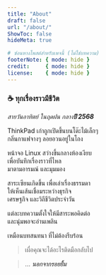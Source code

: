 ```yaml
---
title: "About"
draft: false
url: "/about/"
ShowToc: false
hideMeta: true

# ซ่อนหางโพสต์สำหรับเพจนี้ (ไม่ใช่บทความ)
footerNote: { mode: hide }
credit:     { mode: hide }
license:    { mode: hide }
---
```


### ☕ ทุกเรื่องราวมีชีวิต



*สายวันอาทิตย์ ในฤดฝน กลาง**ปี 2568*** 

ThinkPad เก่าถูกเปิดขึ้นบนโต๊ะไม้เล็กๆ   
กลิ่นกาแฟจางๆ ลอยอวนอยู่ในโถง

หน้าจอ Linux สว่างขึ้นกลางห้องเงียบ  
เพื่อบันทึกเรื่องราวที่ไหล   
มาตามอารมณ์ และมุมมอง

สาระเซียนเกิดขึ้น เพื่อเล่าเรื่องธรรมดา  
ให้เห็นเส้นเชื่อมระหว่างธุรกิจ  
เศรษฐกิจ และวิถีชีวิตประจำวัน



แต่ละบทความตั้งใจให้มีสาระพอคิดต่อ  
และนุ่มพอจะอ่านเพลิน  

เหมือนบทสนทนา ที่ไม่ต้องรีบร้อน


>เผื่อคุณจะได้อะไรติดมือกลับไป

> … ***นอกจากรอยยิ้ม***
